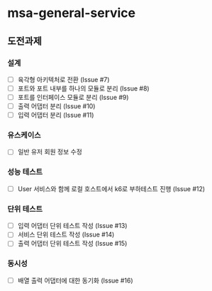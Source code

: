# msa-general-service
## 도전과제 
### 설계
- [ ] 육각형 아키텍처로 전환 (Issue #7)
- [ ] 포트와 포트 내부를 하나의 모듈로 분리 (Issue #8)
- [ ] 포트를 인터페이스 모듈로 분리 (Issue #9)
- [ ] 출력 어댑터 분리 (Issue #10)
- [ ] 입력 어댑터 분리 (Issue #11)

### 유스케이스 
- [ ] 일반 유저 회원 정보 수정 

### 성능 테스트
- [ ] User 서비스와 함께 로컬 호스트에서 k6로 부하테스트 진행 (Issue #12)

### 단위 테스트
- [ ] 입력 어댑터 단위 테스트 작성 (Issue #13)
- [ ] 서비스 단위 테스트 작성 (Issue #14)
- [ ] 출력 어댑터 단위 테스트 작성 (Issue #15)

### 동시성 
- [ ] 배열 출력 어댑터에 대한 동기화 (Issue #16)
